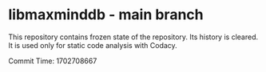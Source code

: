 # libmaxminddb - main branch

This repository contains frozen state of the repository.
Its history is cleared. It is used only for static code
analysis with Codacy.

Commit Time: 1702708667